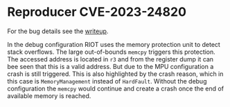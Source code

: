 # Reproducer CVE-2023-24820
For the bug details see the [writeup](../../../../../../../../bug-details/riot/CVE-2023-24820.md).

In the debug configuration RIOT uses the memory protection unit to detect stack overflows.
The large out-of-bounds `memcpy` triggers this protection.
The accessed address is located in `r3` and from the register dump it can bee seen that this is a valid address.
But due to the MPU configuration a crash is still triggered.
This is also highlighted by the crash reason, which in this case is `MemoryManagement` instead of `HardFault`.
Without the debug configuration the `memcpy` would continue and create a crash once the end of available memory is reached.
